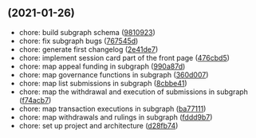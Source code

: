 ## (2021-01-26)

- chore: build subgraph schema ([9810923](https://github.com/kleros/governor-web/commit/9810923))
- chore: fix subgraph bugs ([767545d](https://github.com/kleros/governor-web/commit/767545d))
- chore: generate first changelog ([2e41de7](https://github.com/kleros/governor-web/commit/2e41de7))
- chore: implement session card part of the front page ([476cbd5](https://github.com/kleros/governor-web/commit/476cbd5))
- chore: map appeal funding in subgraph ([990a87d](https://github.com/kleros/governor-web/commit/990a87d))
- chore: map governance functions in subgraph ([360d007](https://github.com/kleros/governor-web/commit/360d007))
- chore: map list submissions in subgraph ([8cbbe41](https://github.com/kleros/governor-web/commit/8cbbe41))
- chore: map the withdrawal and execution of submissions in subgraph ([f74acb7](https://github.com/kleros/governor-web/commit/f74acb7))
- chore: map transaction executions in subgraph ([ba77111](https://github.com/kleros/governor-web/commit/ba77111))
- chore: map withdrawals and rulings in subgraph ([fddd9b7](https://github.com/kleros/governor-web/commit/fddd9b7))
- chore: set up project and architecture ([d28fb74](https://github.com/kleros/governor-web/commit/d28fb74))
